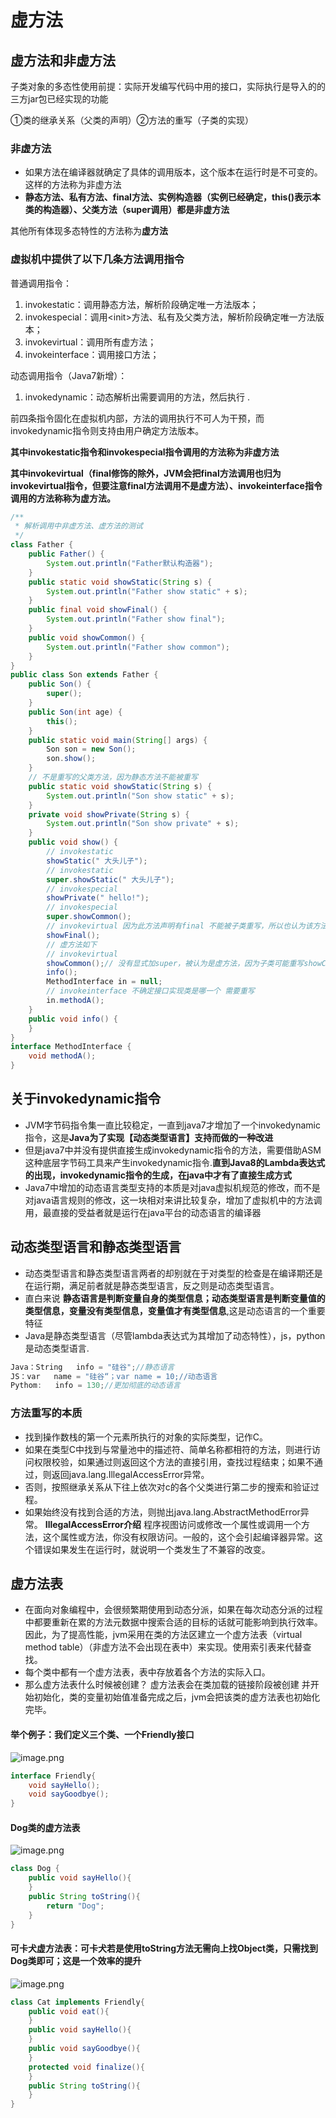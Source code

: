 # 虚方法

## 虚方法和非虚方法

子类对象的多态性使用前提：实际开发编写代码中用的接口，实际执行是导入的的三方jar包已经实现的功能

①类的继承关系（父类的声明）②方法的重写（子类的实现）

### 非虚方法

-   如果方法在编译器就确定了具体的调用版本，这个版本在运行时是不可变的。这样的方法称为非虚方法
-   **静态方法、私有方法、final方法、实例构造器（实例已经确定，this()表示本类的构造器）、父类方法（super调用）都是非虚方法**

其他所有体现多态特性的方法称为**虚方法**

### 虚拟机中提供了以下几条方法调用指令

普通调用指令：

1.  invokestatic：调用静态方法，解析阶段确定唯一方法版本；
2.  invokespecial：调用\<init>方法、私有及父类方法，解析阶段确定唯一方法版本；
3.  invokevirtual：调用所有虚方法；
4.  invokeinterface：调用接口方法；

动态调用指令（Java7新增）：

1.  invokedynamic：动态解析出需要调用的方法，然后执行 .

前四条指令固化在虚拟机内部，方法的调用执行不可人为干预，而invokedynamic指令则支持由用户确定方法版本。

**其中invokestatic指令和invokespecial指令调用的方法称为非虚方法**

**其中invokevirtual（final修饰的除外，JVM会把final方法调用也归为invokevirtual指令，但要注意final方法调用不是虚方法）、invokeinterface指令调用的方法称称为虚方法。**

```java
/**
 * 解析调用中非虚方法、虚方法的测试
 */
class Father {
    public Father() {
        System.out.println("Father默认构造器");
    }
    public static void showStatic(String s) {
        System.out.println("Father show static" + s);
    }
    public final void showFinal() {
        System.out.println("Father show final");
    }
    public void showCommon() {
        System.out.println("Father show common");
    }
}
public class Son extends Father {
    public Son() {
        super();
    }
    public Son(int age) {
        this();
    }
    public static void main(String[] args) {
        Son son = new Son();
        son.show();
    }
    // 不是重写的父类方法，因为静态方法不能被重写
    public static void showStatic(String s) {
        System.out.println("Son show static" + s);
    }
    private void showPrivate(String s) {
        System.out.println("Son show private" + s);
    }
    public void show() {
        // invokestatic
        showStatic(" 大头儿子");
        // invokestatic
        super.showStatic(" 大头儿子");
        // invokespecial
        showPrivate(" hello!");
        // invokespecial
        super.showCommon();
        // invokevirtual 因为此方法声明有final 不能被子类重写，所以也认为该方法是非虚方法
        showFinal();
        // 虚方法如下
        // invokevirtual
        showCommon();// 没有显式加super，被认为是虚方法，因为子类可能重写showCommon
        info();
        MethodInterface in = null;
        // invokeinterface 不确定接口实现类是哪一个 需要重写
        in.methodA();
    }
    public void info() {
    }
}
interface MethodInterface {
    void methodA();
}
```



## 关于invokedynamic指令

-   JVM字节码指令集一直比较稳定，一直到java7才增加了一个invokedynamic指令，这是**Java为了实现【动态类型语言】支持而做的一种改进**
-   但是java7中并没有提供直接生成invokedynamic指令的方法，需要借助ASM这种底层字节码工具来产生invokedynamic指令.**直到Java8的Lambda表达式的出现，invokedynamic指令的生成，在java中才有了直接生成方式**
-   Java7中增加的动态语言类型支持的本质是对java虚拟机规范的修改，而不是对java语言规则的修改，这一块相对来讲比较复杂，增加了虚拟机中的方法调用，最直接的受益者就是运行在java平台的动态语言的编译器

 

## 动态类型语言和静态类型语言

-   动态类型语言和静态类型语言两者的却别就在于对类型的检查是在编译期还是在运行期，满足前者就是静态类型语言，反之则是动态类型语言。
-   直白来说 **静态语言是判断变量自身的类型信息；动态类型语言是判断变量值的类型信息，变量没有类型信息，变量值才有类型信息**,这是动态语言的一个重要特征
-   Java是静态类型语言（尽管lambda表达式为其增加了动态特性），js，python是动态类型语言.

```java
Java：String   info = "硅谷";//静态语言
JS：var   name = "硅谷“；var name = 10;//动态语言
Pythom:   info = 130;//更加彻底的动态语言
```

### 方法重写的本质

-   找到操作数栈的第一个元素所执行的对象的实际类型，记作C。
-   如果在类型C中找到与常量池中的描述符、简单名称都相符的方法，则进行访问权限校验，如果通过则返回这个方法的直接引用，查找过程结束；如果不通过，则返回java.lang.IllegalAccessError异常。
-   否则，按照继承关系从下往上依次对c的各个父类进行第二步的搜索和验证过程。
-   如果始终没有找到合适的方法，则抛出java.lang.AbstractMethodError异常。 **IllegalAccessError介绍** 程序视图访问或修改一个属性或调用一个方法，这个属性或方法，你没有权限访问。一般的，这个会引起编译器异常。这个错误如果发生在运行时，就说明一个类发生了不兼容的改变。

 

## 虚方法表

-   在面向对象编程中，会很频繁期使用到动态分派，如果在每次动态分派的过程中都要重新在累的方法元数据中搜索合适的目标的话就可能影响到执行效率。因此，为了提高性能，jvm采用在类的方法区建立一个虚方法表（virtual      method table）（非虚方法不会出现在表中）来实现。使用索引表来代替查找。
-   每个类中都有一个虚方法表，表中存放着各个方法的实际入口。
-   那么虚方法表什么时候被创建？ 虚方法表会在类加载的链接阶段被创建      并开始初始化，类的变量初始值准备完成之后，jvm会把该类的虚方法表也初始化完毕。



####  举个例子：我们定义三个类、一个Friendly接口

![image.png](_images/1599222012799-320fa98f-b890-42c0-aba5-99a4a45bf5aa.png)

```java
interface Friendly{
    void sayHello();
    void sayGoodbye();
}
```

#### Dog类的虚方法表

![image.png](_images/1599222015823-27881ce4-c97b-4092-ba7d-48f88b4815b2.png)

```java
class Dog {   
    public void sayHello(){
    }    
    public String toString(){
        return "Dog";
    }
}
```

#### 可卡犬虚方法表：可卡犬若是使用toString方法无需向上找Object类，只需找到Dog类即可；这是一个效率的提升

![image.png](_images/1599222016243-2543dade-5cc7-4495-bb7a-3de4ab09e783.png)

```java
class Cat implements Friendly{
    public void eat(){
    }
    public void sayHello(){
    }
    public void sayGoodbye(){
    }
    protected void finalize(){
    }
    public String toString(){
    }
}
```

 

